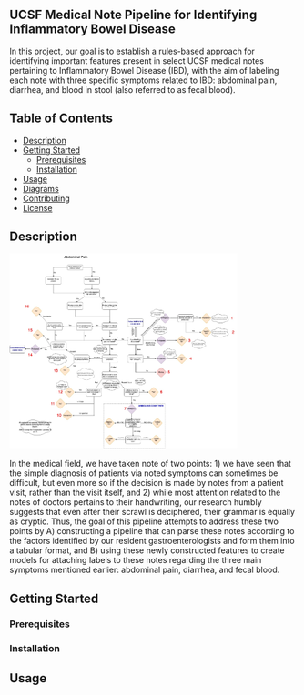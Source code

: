 ## UCSF Medical Note Pipeline for Identifying Inflammatory Bowel Disease

In this project, our goal is to establish a rules-based approach for identifying important features present in select UCSF medical notes pertaining to Inflammatory Bowel Disease (IBD), with the aim of labeling each note with three specific symptoms related to IBD: abdominal pain, diarrhea, and blood in stool (also referred to as fecal blood).

## Table of Contents

- [Description](#description)
- [Getting Started](#getting-started)
  - [Prerequisites](#prerequisites)
  - [Installation](#installation)
- [Usage](#usage)
- [Diagrams](#diagrams)
- [Contributing](#contributing)
- [License](#license)

## Description


<img src="diagrams/abdominal_tree.jpg" alt="Example of Annotation Guidelines" width="400"/>

In the medical field, we have taken note of two points: 1) we have seen that the simple diagnosis of patients via noted symptoms can sometimes be difficult, but even more so if the decision is made by notes from a patient visit, rather than the visit itself, and 2) while most attention related to the notes of doctors pertains to their handwriting, our research humbly suggests that even after their scrawl is deciphered, their grammar is equally as cryptic. Thus, the goal of this pipeline attempts to address these two points by A) constructing a pipeline that can parse these notes according to the factors identified by our resident gastroenterologists and form them into a tabular format, and B) using these newly constructed features to create models for attaching labels to these notes regarding the three main symptoms mentioned earlier: abdominal pain, diarrhea, and fecal blood.

## Getting Started

### Prerequisites


### Installation


## Usage

